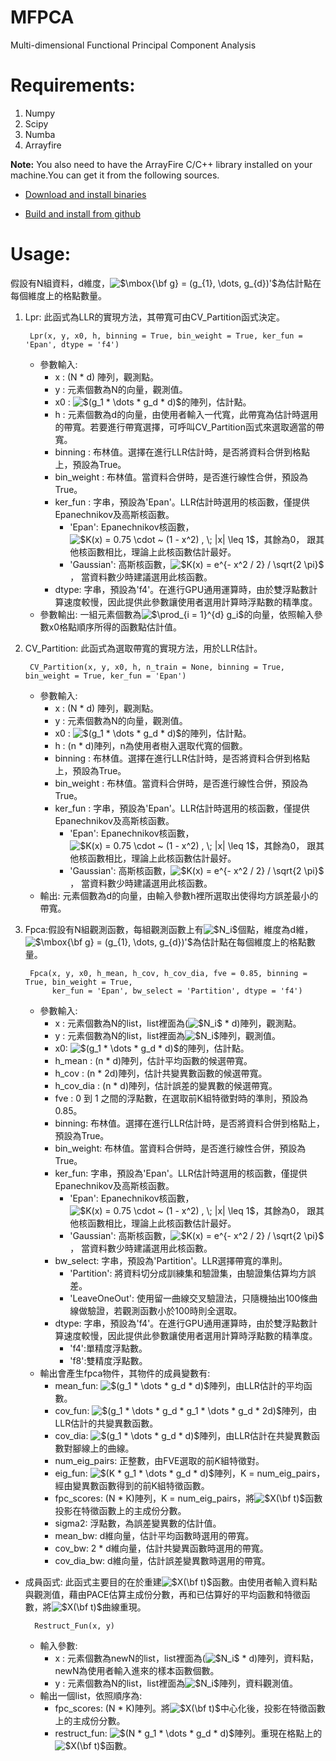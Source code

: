 # MFPCA
Multi-dimensional Functional Principal Component Analysis

# Requirements:
1. Numpy
2. Scipy
3. Numba
4. Arrayfire  

**Note:** You also need to have the ArrayFire C/C++ library installed on your machine.You can get it from the following sources.  

* [Download and install binaries](https://arrayfire.com/download-splash/?redirect\_to=/download)  

* [Build and install from github](https://github.com/arrayfire/arrayfire)  

# Usage:
假設有N組資料，d維度，<a><img src="https://latex.codecogs.com/svg.latex?$\mbox{\bf&space;g}&space;=&space;(g_{1},&space;\dots,&space;g_{d})'$" title="$\mbox{\bf g} = (g_{1}, \dots, g_{d})'$" /></a>為估計點在每個維度上的格點數量。  
1. Lpr: 此函式為LLR的實現方法，其帶寬可由CV\_Partition函式決定。  

        Lpr(x, y, x0, h, binning = True, bin_weight = True, ker_fun = 'Epan', dtype = 'f4')


    * 參數輸入:
        * x : (N * d) 陣列，觀測點。
        * y : 元素個數為N的向量，觀測值。
        * x0 : <a><img src="https://latex.codecogs.com/svg.latex?\inline&space;$(g_1&space;*&space;\dots&space;*&space;g_d&space;*&space;d)$" title="$(g_1 * \dots * g_d * d)$" /></a>的陣列，估計點。
        * h : 元素個數為d的向量，由使用者輸入一代寬，此帶寬為估計時選用的帶寬。若要進行帶寬選擇，可呼叫CV\_Partition函式來選取適當的帶寬。
        * binning : 布林值。選擇在進行LLR估計時，是否將資料合併到格點上，預設為True。
        * bin\_weight : 布林值。當資料合併時，是否進行線性合併，預設為True。
        * ker\_fun : 字串，預設為'Epan'。LLR估計時選用的核函數，僅提供Epanechnikov及高斯核函數。
            * 'Epan': Epanechnikov核函數，<a><img src="https://latex.codecogs.com/svg.latex?\inline&space;$K(x)&space;=&space;0.75&space;\cdot&space;~&space;(1&space;-&space;x^2)&space;,&space;\;&space;|x|&space;\leq&space;1$" title="$K(x) = 0.75 \cdot ~ (1 - x^2) , \; |x| \leq 1$" /></a>，其餘為0，
               跟其他核函數相比，理論上此核函數估計最好。
            * 'Gaussian': 高斯核函數，<a><img src="https://latex.codecogs.com/svg.latex?\inline&space;$K(x)&space;=&space;e^{-&space;x^2&space;/&space;2}&space;/&space;\sqrt{2&space;\pi}$" title="$K(x) = e^{- x^2 / 2} / \sqrt{2 \pi}$" /></a>，
               當資料數少時建議選用此核函數。
        * dtype: 字串，預設為'f4'。在進行GPU通用運算時，由於雙浮點數計算速度較慢，因此提供此參數讓使用者選用計算時浮點數的精準度。
    * 參數輸出: 一組元素個數為<a><img src="https://latex.codecogs.com/svg.latex?\inline&space;$\prod_{i&space;=&space;1}^{d}&space;g_i$" title="$\prod_{i = 1}^{d} g_i$" /></a>的向量，依照輸入參數x0格點順序所得的函數點估計值。

2. CV\_Partition: 此函式為選取帶寬的實現方法，用於LLR估計。

        CV_Partition(x, y, x0, h, n_train = None, binning = True, bin_weight = True, ker_fun = 'Epan')
    * 參數輸入:
        * x : (N * d) 陣列，觀測點。
        * y : 元素個數為N的向量，觀測值。
        * x0 : <a><img src="https://latex.codecogs.com/svg.latex?\inline&space;$(g_1&space;*&space;\dots&space;*&space;g_d&space;*&space;d)$" title="$(g_1 * \dots * g_d * d)$" /></a>的陣列，估計點。
        * h : (n * d)陣列，n為使用者樹入選取代寬的個數。
        * binning : 布林值。選擇在進行LLR估計時，是否將資料合併到格點上，預設為True。
        * bin\_weight : 布林值。當資料合併時，是否進行線性合併，預設為True。
        * ker\_fun : 字串，預設為'Epan'。LLR估計時選用的核函數，僅提供Epanechnikov及高斯核函數。
            * 'Epan': Epanechnikov核函數，<a><img src="https://latex.codecogs.com/svg.latex?\inline&space;$K(x)&space;=&space;0.75&space;\cdot&space;~&space;(1&space;-&space;x^2)&space;,&space;\;&space;|x|&space;\leq&space;1$" title="$K(x) = 0.75 \cdot ~ (1 - x^2) , \; |x| \leq 1$" /></a>，其餘為0，
               跟其他核函數相比，理論上此核函數估計最好。
            * 'Gaussian': 高斯核函數，<a><img src="https://latex.codecogs.com/svg.latex?\inline&space;$K(x)&space;=&space;e^{-&space;x^2&space;/&space;2}&space;/&space;\sqrt{2&space;\pi}$" title="$K(x) = e^{- x^2 / 2} / \sqrt{2 \pi}$" /></a>，
               當資料數少時建議選用此核函數。
    * 輸出: 元素個數為d的向量，由輸入參數h裡所選取出使得均方誤差最小的帶寬。

3. Fpca:假設有N組觀測函數，每組觀測函數上有<a><img src="https://latex.codecogs.com/svg.latex?\inline&space;$N_i$" title="$N_i$" /></a>個點，維度為d維，<a><img src="https://latex.codecogs.com/svg.latex?$\mbox{\bf&space;g}&space;=&space;(g_{1},&space;\dots,&space;g_{d})'$" title="$\mbox{\bf g} = (g_{1}, \dots, g_{d})'$" /></a>為估計點在每個維度上的格點數量。

        Fpca(x, y, x0, h_mean, h_cov, h_cov_dia, fve = 0.85, binning = True, bin_weight = True, 
             ker_fun = 'Epan', bw_select = 'Partition', dtype = 'f4')

    * 參數輸入:
        * x : 元素個數為N的list，list裡面為(<a><img src="https://latex.codecogs.com/svg.latex?\inline&space;$N_i$" title="$N_i$" /></a> * d)陣列，觀測點。
        * y : 元素個數為N的list，list裡面為<a><img src="https://latex.codecogs.com/svg.latex?\inline&space;$N_i$" title="$N_i$" /></a>陣列，觀測值。
        * x0: <a><img src="https://latex.codecogs.com/svg.latex?\inline&space;$(g_1&space;*&space;\dots&space;*&space;g_d&space;*&space;d)$" title="$(g_1 * \dots * g_d * d)$" /></a>的陣列，估計點。
        * h\_mean : (n * d)陣列，估計平均函數的候選帶寬。
        * h\_cov : (n * 2d)陣列，估計共變異數函數的候選帶寬。
        * h\_cov\_dia : (n * d)陣列，估計誤差的變異數的候選帶寬。
        * fve : 0 到 1 之間的浮點數，在選取前K組特徵對時的準則，預設為0.85。
        * binning: 布林值。選擇在進行LLR估計時，是否將資料合併到格點上，預設為True。
        * bin\_weight: 布林值。當資料合併時，是否進行線性合併，預設為True。
        * ker\_fun: 字串，預設為'Epan'。LLR估計時選用的核函數，僅提供Epanechnikov及高斯核函數。
            * 'Epan': Epanechnikov核函數，<a><img src="https://latex.codecogs.com/svg.latex?\inline&space;$K(x)&space;=&space;0.75&space;\cdot&space;~&space;(1&space;-&space;x^2)&space;,&space;\;&space;|x|&space;\leq&space;1$" title="$K(x) = 0.75 \cdot ~ (1 - x^2) , \; |x| \leq 1$" /></a>，其餘為0，
               跟其他核函數相比，理論上此核函數估計最好。
            * 'Gaussian': 高斯核函數，<a><img src="https://latex.codecogs.com/svg.latex?\inline&space;$K(x)&space;=&space;e^{-&space;x^2&space;/&space;2}&space;/&space;\sqrt{2&space;\pi}$" title="$K(x) = e^{- x^2 / 2} / \sqrt{2 \pi}$" /></a>，
               當資料數少時建議選用此核函數。
        * bw\_select: 字串，預設為'Partition'。LLR選擇帶寬的準則。
            * 'Partition': 將資料切分成訓練集和驗證集，由驗證集估算均方誤差。
            * 'LeaveOneOut': 使用留一曲線交叉驗證法，只隨機抽出100條曲線做驗證，若觀測函數小於100時則全選取。
        * dtype: 字串，預設為'f4'。在進行GPU通用運算時，由於雙浮點數計算速度較慢，因此提供此參數讓使用者選用計算時浮點數的精準度。
            * 'f4':單精度浮點數。
            * 'f8':雙精度浮點數。
    * 輸出會產生fpca物件，其物件的成員變數有:
        * mean\_fun: <a><img src="https://latex.codecogs.com/svg.latex?\inline&space;$(g_1&space;*&space;\dots&space;*&space;g_d&space;*&space;d)$" title="$(g_1 * \dots * g_d * d)$" /></a>陣列，由LLR估計的平均函數。
        * cov\_fun: <a><img src="https://latex.codecogs.com/svg.latex?\inline&space;$(g_1&space;*&space;\dots&space;*&space;g_d&space;*&space;g_1&space;*&space;\dots&space;*&space;g_d&space;*&space;2d)$" title="$(g_1 * \dots * g_d * g_1 * \dots * g_d * 2d)$" /></a>陣列，由LLR估計的共變異數函數。
        * cov\_dia: <a><img src="https://latex.codecogs.com/svg.latex?\inline&space;$(g_1&space;*&space;\dots&space;*&space;g_d&space;*&space;d)$" title="$(g_1 * \dots * g_d * d)$" /></a>陣列，由LLR估計在共變異數函數對腳線上的曲線。
        * num\_eig\_pairs: 正整數，由FVE選取的前$K$組特徵對。
        * eig\_fun: <a><img src="https://latex.codecogs.com/svg.latex?\inline&space;$(K&space;*&space;g_1&space;*&space;\dots&space;*&space;g_d&space;*&space;d)$" title="$(K * g_1 * \dots * g_d * d)$" /></a>陣列，K = num\_eig\_pairs，經由變異數函數得到的前K組特徵函數。
        * fpc\_scores: (N * K)陣列，K = num\_eig\_pairs，將<a><img src="https://latex.codecogs.com/svg.latex?\inline&space;$X(\bf&space;t)$" title="$X(\bf t)$" /></a>函數投影在特徵函數上的主成份分數。
        * sigma2: 浮點數，為誤差變異數的估計值。
        * mean\_bw: d維向量，估計平均函數時選用的帶寬。
        * cov\_bw: 2 * d維向量，估計共變異函數時選用的帶寬。
        * cov\_dia\_bw: d維向量，估計誤差變異數時選用的帶寬。
* 成員函式: 此函式主要目的在於重建<a><img src="https://latex.codecogs.com/svg.latex?\inline&space;$X(\bf&space;t)$" title="$X(\bf t)$" /></a>函數。由使用者輸入資料點與觀測值，藉由PACE估算主成份分數，再和已估算好的平均函數和特徵函數，將<a><img src="https://latex.codecogs.com/svg.latex?\inline&space;$X(\bf&space;t)$" title="$X(\bf t)$" /></a>曲線重現。

        Restruct_Fun(x, y)
    
    * 輸入參數:
        * x : 元素個數為newN的list，list裡面為(<a><img src="https://latex.codecogs.com/svg.latex?\inline&space;$N_i$" title="$N_i$" /></a> * d)陣列，資料點，newN為使用者輸入進來的樣本函數個數。
        * y : 元素個數為N的list，list裡面為<a><img src="https://latex.codecogs.com/svg.latex?\inline&space;$N_i$" title="$N_i$" /></a>陣列，資料觀測值。
    * 輸出一個list，依照順序為:
        * fpc\_scores: (N * K)陣列。將<a><img src="https://latex.codecogs.com/svg.latex?\inline&space;$X(\bf&space;t)$" title="$X(\bf t)$" /></a>中心化後，投影在特徵函數上的主成份分數。
        * restruct\_fun:  <a><img src="https://latex.codecogs.com/svg.latex?\inline&space;$(N&space;*&space;g_1&space;*&space;\dots&space;*&space;g_d&space;*&space;d)$" title="$(N * g_1 * \dots * g_d * d)$" /></a>陣列。重現在格點上的<a><img src="https://latex.codecogs.com/svg.latex?\inline&space;$X(\bf&space;t)$" title="$X(\bf t)$" /></a>函數。
